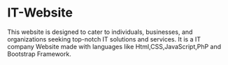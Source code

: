 # IT-Website
This website is designed to cater to individuals, businesses, and organizations seeking top-notch IT solutions and services.
It is a IT company Website made with languages like Html,CSS,JavaScript,PhP and Bootstrap Framework.
